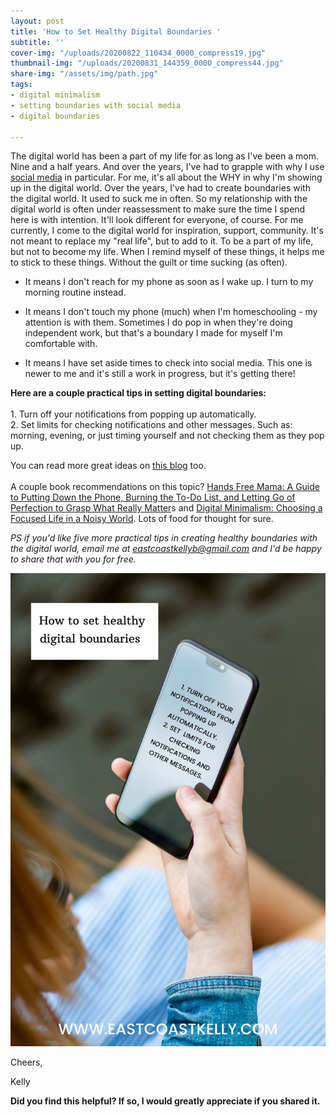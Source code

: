 ```yaml
---
layout: post
title: 'How to Set Healthy Digital Boundaries '
subtitle: ''
cover-img: "/uploads/20200822_110434_0000_compress19.jpg"
thumbnail-img: "/uploads/20200831_144359_0000_compress44.jpg"
share-img: "/assets/img/path.jpg"
tags:
- digital minimalism
- setting boundaries with social media
- digital boundaries

---
```

The digital world has been a part of my life for as long as I've been a mom. Nine and a half years. And over the years, I've had to grapple with why I use [social media](www.instagram.com/eastcoastkelly) in particular. For me, it's all about the WHY in why I'm showing up in the digital world. Over the years, I've had to create boundaries with the digital world. It used to suck me in often. So my relationship with the digital world is often under reassessment to make sure the time I spend here is with intention. It'll look different for everyone, of course. For me currently, I come to the digital world for inspiration, support, community. It's not meant to replace my "real life", but to add to it. To be a part of my life, but not to become my life. When I remind myself of these things, it helps me to stick to these things. Without the guilt or time sucking (as often). ⁣

* It means I don't reach for my phone as soon as I wake up. I turn to my morning routine instead. ⁣


* It means I don't touch my phone (much) when I'm homeschooling - my attention is with them. Sometimes I do pop in when they're doing independent work, but that's a boundary I made for myself I'm comfortable with. ⁣


* It means I have set aside times to check into social media. This one is newer to me and it's still a work in progress, but it's getting there!⁣

**Here are a couple practical tips in setting digital boundaries:⁣**  
⁣  
1\. Turn off your notifications from popping up automatically. ⁣  
2\. Set limits for checking notifications and other messages. Such as: morning, evening, or just timing yourself and not checking them as they pop up.⁣

You can read more great ideas on [this blog](http://amyblankson.com/5-strategies-setting-digital-boundaries/) too.  
⁣  
A couple book recommendations on this topic? [Hands Free Mama: A Guide to Putting Down the Phone, Burning the To-Do List, and Letting Go of Perfection to Grasp What Really Matter](https://amzn.to/2BduGKX)s and [Digital Minimalism: Choosing a Focused Life in a Noisy World](https://amzn.to/3jBof4D). Lots of food for thought for sure.⁣

_PS if you'd like five more practical tips in creating healthy boundaries with the digital world, email me at_ [_eastcoastkellyb@gmail.com_](mailto:eastcoastkellyb@gmail.com) _and I'd be happy to share that with you for free._

![](/uploads/20200831_144130_0000_compress12.jpg)

Cheers,

Kelly

**Did you find this helpful? If so, I would greatly appreciate if you shared it.**